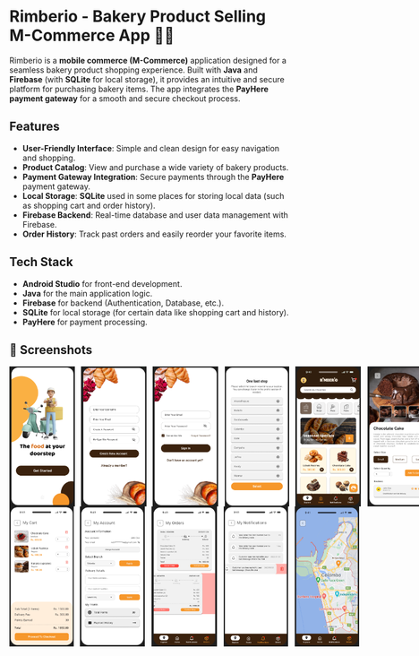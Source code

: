 # Rimberio - Bakery Product Selling M-Commerce App 🍰🍞

Rimberio is a **mobile commerce (M-Commerce)** application designed for a seamless bakery product shopping experience. Built with **Java** and **Firebase** (with **SQLite** for local storage), it provides an intuitive and secure platform for purchasing bakery items. The app integrates the **PayHere payment gateway** for a smooth and secure checkout process.

## Features

- **User-Friendly Interface**: Simple and clean design for easy navigation and shopping.
- **Product Catalog**: View and purchase a wide variety of bakery products.
- **Payment Gateway Integration**: Secure payments through the **PayHere** payment gateway.
- **Local Storage**: **SQLite** used in some places for storing local data (such as shopping cart and order history).
- **Firebase Backend**: Real-time database and user data management with Firebase.
- **Order History**: Track past orders and easily reorder your favorite items.

## Tech Stack

- **Android Studio** for front-end development.
- **Java** for the main application logic.
- **Firebase** for backend (Authentication, Database, etc.).
- **SQLite** for local storage (for certain data like shopping cart and history).
- **PayHere** for payment processing.

## 📸 Screenshots

<div style="display: flex;">
  <img src="ss/1.png" height="250" />&nbsp;&nbsp;&nbsp;
  <img src="ss/2.png" height="250" />&nbsp;&nbsp;&nbsp;
  <img src="ss/3.png" height="250" />&nbsp;&nbsp;&nbsp;
  <img src="ss/4.png" height="250" />&nbsp;&nbsp;&nbsp;
  <img src="ss/5.png" height="250" />&nbsp;&nbsp;&nbsp;
  <img src="ss/6.png" height="250" />
</div>
<div style="display: flex;">
  <img src="ss/7.png" height="250" />&nbsp;&nbsp;&nbsp;
  <img src="ss/8.png" height="250" />&nbsp;&nbsp;&nbsp;
    <img src="ss/9.png" height="250" />&nbsp;&nbsp;&nbsp;
  <img src="ss/10.png" height="250" />&nbsp;&nbsp;&nbsp;
  <img src="ss/11.png" height="250" />
</div>

